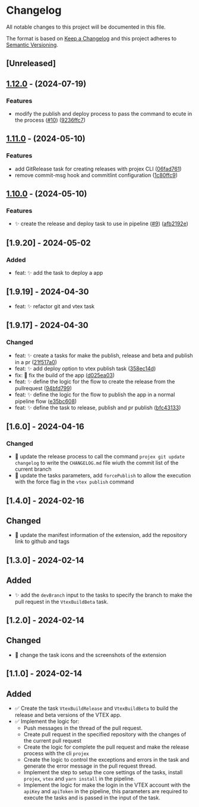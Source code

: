 # Changelog

All notable changes to this project will be documented in this file.

The format is based on [Keep a Changelog](http://keepachangelog.com/en/1.0.0/)
and this project adheres to [Semantic Versioning](http://semver.org/spec/v2.0.0.html).

## [Unreleased]

## [1.12.0](https://github.com/Maik3345/azure-devops-vtex-extension/compare/v1.11.0...v1.12.0) - (2024-07-19)

### Features

- modify the publish and deploy process to pass the command to ecute in the process ([#10](https://github.com/Maik3345/azure-devops-vtex-extension/pull/10)) ([9236ffc7](https://github.com/Maik3345/azure-devops-vtex-extension/commit/9236ffc7ebb49513cce57a1e130ce8b4df54b488))

## [1.11.0](https://github.com/Maik3345/azure-devops-vtex-extension/compare/v1.10.0...v1.11.0) - (2024-05-10)

### Features

- add GitRelease task for creating releases with projex CLI ([06fad761](https://github.com/Maik3345/azure-devops-vtex-extension/commit/06fad761e72a9fe2720f9634e9ccacdbe0d2b6fb))
- remove commit-msg hook and commitlint configuration ([1c80ffc9](https://github.com/Maik3345/azure-devops-vtex-extension/commit/1c80ffc90dd0403b5f9be0d63d5b1b83ae05be1f))

## [1.10.0](https://github.com/Maik3345/azure-devops-vtex-extension/compare/v1.9.20...v1.10.0) - (2024-05-10)

### Features

- ✨ create the release and deploy task to use in pipeline ([#9](https://github.com/Maik3345/azure-devops-vtex-extension/pull/9)) ([afb2192e](https://github.com/Maik3345/azure-devops-vtex-extension/commit/afb2192e4f4a1a152181708a7ae6a1e1ecad3ee6))

## [1.9.20] - 2024-05-02

### Added

- feat: ✨ add the task to deploy a app

## [1.9.19] - 2024-04-30

- feat: ✨ refactor git and vtex task

## [1.9.17] - 2024-04-30

### Changed

- feat: :sparkles: create a tasks for make the publish, release and beta and publish in a pr ([21f517a0](https://github.com/Maik3345/azure-devops-vtex-extension/commit/21f517a0e98c7f139d81321089afd26dd4e11dac))
- feat: :sparkles: add deploy option to vtex publish task ([358ec14d](https://github.com/Maik3345/azure-devops-vtex-extension/commit/358ec14de7e89a53c233771a39c06bf9230a491d))
- fix: :bug: fix the build of the app ([d025ea03](https://github.com/Maik3345/azure-devops-vtex-extension/commit/d025ea03460e72a9992160d9e23e5405d8557494))
- feat: :sparkles: define the logic for the flow to create the release from the pullrequest ([94bfd799](https://github.com/Maik3345/azure-devops-vtex-extension/commit/94bfd799d78d2d9841c72ba0934c1b3f56a0f0f1))
- feat: :sparkles: define the logic for the flow to publish the app in a normal pipeline flow ([e35bc608](https://github.com/Maik3345/azure-devops-vtex-extension/commit/e35bc6083363ee4f154724016ee99c8626bf1f74))
- feat: :sparkles: define the task to release, publish and pr publish ([bfc43133](https://github.com/Maik3345/azure-devops-vtex-extension/commit/bfc431332c064d0d725b9144ef51f9cc2cae4124))

## [1.6.0] - 2024-04-16

### Changed

- 🔄 update the release process to call the command `projex git update changelog` to write the `CHANGELOG.md` file wiuth the commit list of the current branch
- 🔄 update the tasks parameters, add `forcePublish` to allow the execution with the force flag in the `vtex publish` command

## [1.4.0] - 2024-02-16

## Changed

- 🔄 update the manifest information of the extension, add the repository link to github and tags

## [1.3.0] - 2024-02-14

## Added

- ✨ add the `devBranch` input to the tasks to specify the branch to make the pull request in the `VtexBuildBeta` task.

## [1.2.0] - 2024-02-14

## Changed

- 🔄 change the task icons and the screenshots of the extension

## [1.1.0] - 2024-02-14

## Added

- ✅ Create the task `VtexBuildRelease` and `VtexBuildBeta` to build the release and beta versions of the VTEX app.
- ✅ Implement the logic for:
  - Push messages in the thread of the pull request.
  - Create pull request in the specified repository with the changes of the current pull request
  - Create the logic for complete the pull request and make the release process with the cli `projex`
  - Create the logic to control the exceptions and errors in the task and generate the error message in the pull request thread.
  - Implement the step to setup the core settings of the tasks, install `projex`, `vtex` and `yarn install` in the pipeline.
  - Implement the logic for make the login in the VTEX account with the `apiKey` and `apiToken` in the pipeline, this parameters are required to execute the tasks and is passed in the input of the task.
